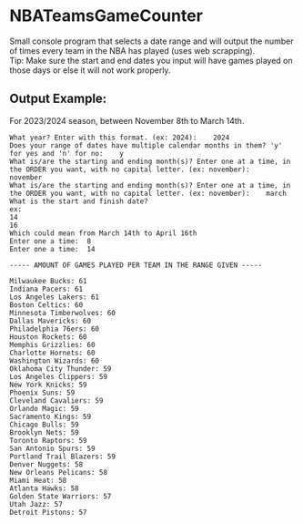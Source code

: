 # NBATeamsGameCounter
Small console program that selects a date range and will output the number of times every team in the NBA has played (uses web scrapping).  
Tip: Make sure the start and end dates you input will have games played on those days or else it will not work properly.

## Output Example:  
For 2023/2024 season, between November 8th to March 14th.
```
What year? Enter with this format. (ex: 2024):    2024
Does your range of dates have multiple calendar months in them? 'y' for yes and 'n' for no:    y
What is/are the starting and ending month(s)? Enter one at a time, in the ORDER you want, with no capital letter. (ex: november):    november
What is/are the starting and ending month(s)? Enter one at a time, in the ORDER you want, with no capital letter. (ex: november):    march
What is the start and finish date?
ex:
14
16
Which could mean from March 14th to April 16th
Enter one a time:  8
Enter one a time:  14

----- AMOUNT OF GAMES PLAYED PER TEAM IN THE RANGE GIVEN -----

Milwaukee Bucks: 61
Indiana Pacers: 61
Los Angeles Lakers: 61
Boston Celtics: 60
Minnesota Timberwolves: 60
Dallas Mavericks: 60
Philadelphia 76ers: 60
Houston Rockets: 60
Memphis Grizzlies: 60
Charlotte Hornets: 60
Washington Wizards: 60
Oklahoma City Thunder: 59
Los Angeles Clippers: 59
New York Knicks: 59
Phoenix Suns: 59
Cleveland Cavaliers: 59
Orlando Magic: 59
Sacramento Kings: 59
Chicago Bulls: 59
Brooklyn Nets: 59
Toronto Raptors: 59
San Antonio Spurs: 59
Portland Trail Blazers: 59
Denver Nuggets: 58
New Orleans Pelicans: 58
Miami Heat: 58
Atlanta Hawks: 58
Golden State Warriors: 57
Utah Jazz: 57
Detroit Pistons: 57
```
